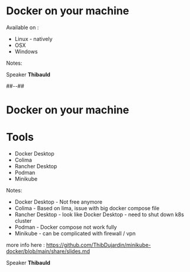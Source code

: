 <!-- .slide: -->

# Docker on your machine

Available on :

* Linux - natively
* OSX
* Windows 

Notes: 

Speaker **Thibauld**

##--##

<!-- .slide: -->

# Docker on your machine

# Tools 

* Docker Desktop
* Colima
* Rancher Desktop
* Podman
* Minikube
<!-- .element: class="list-fragment" -->

Notes: 

* Docker Desktop - Not free anymore
* Colima - Based on lima, issue with big docker compose file
* Rancher Desktop - look like Docker Desktop - need to shut down k8s cluster
* Podman - Docker compose not work fully 
* Minikube - can be complicated with firewall / vpn 

more info here : https://github.com/ThibDujardin/minikube-docker/blob/main/share/slides.md

Speaker **Thibauld**